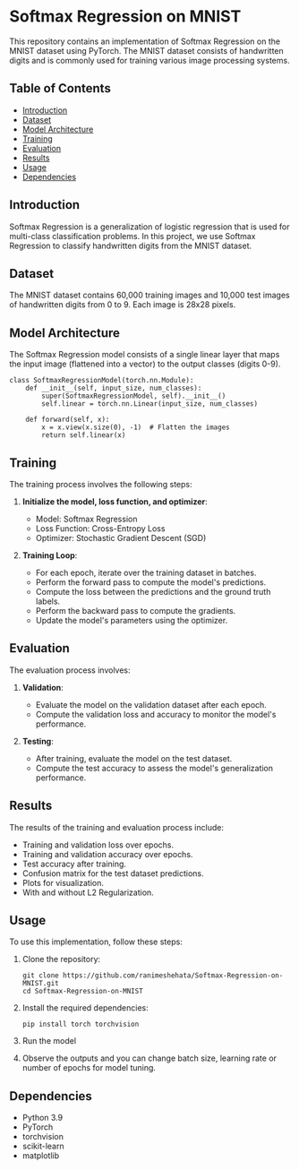 # Softmax Regression on MNIST

This repository contains an implementation of Softmax Regression on the MNIST dataset using PyTorch. The MNIST dataset consists of handwritten digits and is commonly used for training various image processing systems.

## Table of Contents

- [Introduction](#introduction)
- [Dataset](#dataset)
- [Model Architecture](#model-architecture)
- [Training](#training)
- [Evaluation](#evaluation)
- [Results](#results)
- [Usage](#usage)
- [Dependencies](#dependencies)

## Introduction

Softmax Regression is a generalization of logistic regression that is used for multi-class classification problems. In this project, we use Softmax Regression to classify handwritten digits from the MNIST dataset.

## Dataset

The MNIST dataset contains 60,000 training images and 10,000 test images of handwritten digits from 0 to 9. Each image is 28x28 pixels.

## Model Architecture

The Softmax Regression model consists of a single linear layer that maps the input image (flattened into a vector) to the output classes (digits 0-9).

```
class SoftmaxRegressionModel(torch.nn.Module):
    def __init__(self, input_size, num_classes):
        super(SoftmaxRegressionModel, self).__init__()
        self.linear = torch.nn.Linear(input_size, num_classes)

    def forward(self, x):
        x = x.view(x.size(0), -1)  # Flatten the images
        return self.linear(x)
```

## Training

The training process involves the following steps:
1. **Initialize the model, loss function, and optimizer**:
    - Model: Softmax Regression
    - Loss Function: Cross-Entropy Loss
    - Optimizer: Stochastic Gradient Descent (SGD)

2. **Training Loop**:
    - For each epoch, iterate over the training dataset in batches.
    - Perform the forward pass to compute the model's predictions.
    - Compute the loss between the predictions and the ground truth labels.
    - Perform the backward pass to compute the gradients.
    - Update the model's parameters using the optimizer.

## Evaluation

The evaluation process involves:
1. **Validation**:
    - Evaluate the model on the validation dataset after each epoch.
    - Compute the validation loss and accuracy to monitor the model's performance.

2. **Testing**:
    - After training, evaluate the model on the test dataset.
    - Compute the test accuracy to assess the model's generalization performance.

## Results

The results of the training and evaluation process include:
- Training and validation loss over epochs.
- Training and validation accuracy over epochs.
- Test accuracy after training.
- Confusion matrix for the test dataset predictions.
- Plots for visualization.
- With and without L2 Regularization.

## Usage

To use this implementation, follow these steps:
1. Clone the repository:
    ```
    git clone https://github.com/ranimeshehata/Softmax-Regression-on-MNIST.git
    cd Softmax-Regression-on-MNIST
    ```

2. Install the required dependencies:
    ```
    pip install torch torchvision
    ```

3. Run the model

4. Observe the outputs and you can change batch size, learning rate or number of epochs for model tuning.

## Dependencies

- Python 3.9
- PyTorch
- torchvision
- scikit-learn
- matplotlib